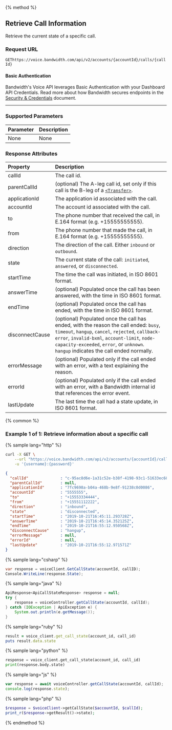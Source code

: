{% method %}

## Retrieve Call Information
Retrieve the current state of a specific call.

### Request URL

<code class="get">GET</code>`https://voice.bandwidth.com/api/v2/accounts/{accountId}/calls/{callId}`

#### Basic Authentication

Bandwidth's Voice API leverages Basic Authentication with your Dashboard API Credentials. Read more about how Bandwidth secures endpoints in the [Security & Credentials](../../../guides/accountCredentials.md) document.

---

### Supported Parameters

| Parameter | Description |
|:----------|:------------|
| None      | None        |

### Response Attributes

| Property        | Description                                                                                                              |
|:----------------|:-------------------------------------------------------------------------------------------------------------------------|
| callId          | The call id.                                                                                                             |
| parentCallId    | (optional) The A-leg call id, set only if this call is the B-leg of a [`<Transfer>`](../../bxml/verbs/transferPhoneNumber.md).      |
| applicationId   | The application id associated  with the call.                                                                            |
| accountId       | The account id associated with the call.                                                                                 |
| to              | The phone number that received the call, in E.164 format (e.g. +15555555555).                                            |
| from            | The phone number that made the call, in E.164 format (e.g. +15555555555).                                                |
| direction       | The direction of the call. Either `inbound` or `outbound`.                                                               |
| state           | The current state of the call: `initiated`, `answered`, or `disconnected`.                                               |
| startTime       | The time the call was initiated, in ISO 8601 format.                                                                     |
| answerTime      | (optional) Populated once the call has been answered, with the time in ISO 8601 format.                                  |
| endTime         | (optional) Populated once the call has ended, with the time in ISO 8601 format.                                          |
| disconnectCause | (optional) Populated once the call has ended, with the reason the call ended: `busy`, `timeout`, `hangup`, `cancel`, `rejected`, `callback-error`, `invalid-bxml`, `account-limit`, `node-capacity-exceeded`, `error`, or `unknown`.<br>`hangup` indicates the call ended normally. |
| errorMessage    | (optional) Populated only if the call ended with an error, with a text explaining the reason.                            |
| errorId         | (optional) Populated only if the call ended with an error, with a Bandwidth internal id that references the error event. |
| lastUpdate      | The last time the call had a state update, in ISO 8601 format.                                                           |

{% common %}

### Example 1 of 1: Retrieve information about a specific call

{% sample lang="http" %}

```bash
curl -X GET \
    --url "https://voice.bandwidth.com/api/v2/accounts/{accountId}/calls/{callId}" \
    -u '{username}:{password}'
```

```json
{
  "callId"              : "c-95ac8d6e-1a31c52e-b38f-4198-93c1-51633ec68f8d",
  "parentCallId"        : null,
  "applicationId"       : "7fc9698a-b04a-468b-9e8f-91238c0d0086",
  "accountId"           : "5555555",
  "to"                  : "+15553334444",
  "from"                : "+15551112222",
  "direction"           : "inbound",
  "state"               : "disconnected",
  "startTime"           : "2019-10-21T16:45:11.293728Z",
  "answerTime"          : "2019-10-21T16:45:14.352125Z",
  "endTime"             : "2019-10-21T16:55:12.950568Z",
  "disconnectCause"     : "hangup",
  "errorMessage"        : null,
  "errorId"             : null,
  "lastUpdate"          : "2019-10-21T16:55:12.971571Z"
}
```

{% sample lang="csharp" %}

```csharp
var response = voiceClient.GetCallState(accountId, callID);
Console.WriteLine(response.State);
```

{% sample lang="java" %}

```java
ApiResponse<ApiCallStateResponse> response = null;
try {
    response = voiceController.getCallState(accountId, callId);
} catch (IOException | ApiException e) {
    System.out.println(e.getMessage());
}
```

{% sample lang="ruby" %}

```ruby
result = voice_client.get_call_state(account_id, call_id)
puts result.data.state
```

{% sample lang="python" %}

```python
response = voice_client.get_call_state(account_id, call_id)
print(response.body.state)
```

{% sample lang="js" %}

```js
var response = await voiceController.getCallState(accountId, callId);
console.log(response.state);
```

{% sample lang="php" %}

```php
$response = $voiceClient->getCallState($accountId, $callId);
print_r($response->getResult()->state);
```

{% endmethod %}
